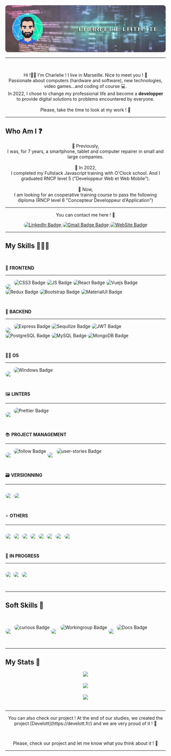<div align="center"><img style="border-radius: 8px;" src='./GitHub.png'></div>

<hr>

<br>

<p align="center">
Hi !👋🏼 I'm Charlelie ! I live in Marseille. Nice to meet you ! 🤝 <br>
Passionate about computers (hardware and software), new technologies, video games...and coding of course 💻.
<br>
In 2022, I chose to change my professional life and become a <strong>developper</strong> to provide digital solutions to problems encountered by everyone.<br>
<br>
Please, take the time to look at my work ! 🙏
</p>

<hr>

## Who Am I ❓

<p align="center">
👴 Previously,<br> I was, for 7 years, a smartphone, tablet and computer repairer in small and large companies.<br><br>
👶 In 2022,<br> I completed my Fullstack Javascript training with O'Clock school. And I graduated RNCP level 5 ("Developpeur Web et Web Mobile").<br><br>
👦 Now,<br> 
I am looking for an cooperative training course to pass the following diploma (RNCP level 6 "Concepteur Developpeur d'Application")
</p>

<hr>

<p align="center">
You can contact me here ! 📧
</p>

<div id="badges" align="center">
  <a href="https://www.linkedin.com/in/charlelie-lataste-b28860108/" target="_blank">
    <img style="border-radius: 8px;" src="https://img.shields.io/badge/LinkedIn-blue?style=for-the-badge&logo=linkedin&logoColor=white" alt="LinkedIn Badge"/>
  </a>
  <a href="mailto:latastecharlelie@gmail.com" target="_blank">
      <img style="border-radius: 8px;" src="https://img.shields.io/badge/Gmail-red?style=for-the-badge&logo=gmail&logoColor=white" alt="Gmail Badge Badge"/>
  </a>
  <a href="https://charlelielataste.github.io/Portfolio/" target="_blank">
    <img style="border-radius: 8px;" src="https://img.shields.io/badge/Portfolio-yellow?style=for-the-badge&logo=googlechrome&logoColor=white" alt="WebSite Badge"/>
  </a>
</div>

<hr>

## My Skills 👨🏻‍💻

<br>

🎨 **FRONTEND**

<hr>

<img style="border-radius: 8px; font-size: 1px" src="https://img.shields.io/badge/HTML5-E34F26?style=for-the-badge&logo=html5&logoColor=white" alt="HTML5 Badge"/> <img style="border-radius: 8px;" src="https://img.shields.io/badge/CSS3-1572B6?style=for-the-badge&logo=css3&logoColor=white" alt="CSS3 Badge"/> <img style="border-radius: 8px;" src="https://img.shields.io/badge/JavaScript-F7DF1E?style=for-the-badge&logo=javascript&logoColor=black" alt="JS Badge"/> <img style="border-radius: 8px;" src="https://img.shields.io/badge/React-20232A?style=for-the-badge&logo=react&logoColor=61DAFB" alt="React Badge"/> <img style="border-radius: 8px;" src="https://img.shields.io/badge/Vue.js-35495E?style=for-the-badge&logo=vue.js&logoColor=4FC08D" alt="Vuejs Badge"/> <img style="border-radius: 8px;" src="https://img.shields.io/badge/Redux-593D88?style=for-the-badge&logo=redux&logoColor=white" alt="Redux Badge"/> <img style="border-radius: 8px;" src="https://img.shields.io/badge/Bootstrap-563D7C?style=for-the-badge&logo=bootstrap&logoColor=white" alt="Bootstrap Badge"/> <img style="border-radius: 8px;" src="https://img.shields.io/badge/Material--UI-0081CB?style=for-the-badge&logo=material-ui&logoColor=white" alt="MaterialUI Badge"/>

<br>

💾 **BACKEND**

<hr>

<img style="border-radius: 8px; font-size: 1px" src="https://img.shields.io/badge/Node.js-43853D?style=for-the-badge&logo=node.js&logoColor=white" alt="Nodejs Badge"/> <img style="border-radius: 8px;" src="https://img.shields.io/badge/Express.js-404D59?style=for-the-badge" alt="Express Badge"/> <img style="border-radius: 8px;" src="https://img.shields.io/badge/sequelize-323330?style=for-the-badge&logo=sequelize&logoColor=blue" alt="Sequilize Badge"/> <img style="border-radius: 8px;" src="https://img.shields.io/badge/json%20web%20tokens-323330?style=for-the-badge&logo=json-web-tokens&logoColor=pink" alt="JWT Badge"/> <img style="border-radius: 8px;" src="https://img.shields.io/badge/PostgreSQL-316192?style=for-the-badge&logo=postgresql&logoColor=white" alt="PostgreSQL Badge"/> <img style="border-radius: 8px;" src="https://img.shields.io/badge/MySQL-00000F?style=for-the-badge&logo=mysql&logoColor=white" alt="MySQL Badge"/> <img style="border-radius: 8px;" src="https://img.shields.io/badge/MongoDB-4EA94B?style=for-the-badge&logo=mongodb&logoColor=white" alt="MongoDB Badge"/> 

<br>

👨‍💻 **OS**

<hr>

<img style="border-radius: 8px; font-size: 1px" src="https://img.shields.io/badge/Linux-FCC624?style=for-the-badge&logo=linux&logoColor=black" alt="Linux Badge"/> <img style="border-radius: 8px;" src="https://img.shields.io/badge/Windows-0078D6?style=for-the-badge&logo=windows&logoColor=white" alt="Windows Badge"/>

<br>

🖼 **LINTERS**

<hr>

<img style="border-radius: 8px; font-size: 1px" src="https://img.shields.io/badge/eslint-3A33D1?style=for-the-badge&logo=eslint&logoColor=white" alt="ESlint Badge"/> <img style="border-radius: 8px;" src="https://img.shields.io/badge/prettier-1A2C34?style=for-the-badge&logo=prettier&logoColor=F7BA3E" alt="Prettier Badge"/>

<br>

📚 **PROJECT MANAGEMENT**

<hr>

<img style="border-radius: 8px; font-size: 1px" src="https://img.shields.io/badge/Drafting%20specifications-green?style=for-the-badge&logo=none&logoColor=white" alt="specs Badge"/> <img style="border-radius: 8px;" src="https://img.shields.io/badge/Technical%20monitoring-blue?style=for-the-badge&logo=none&logoColor=white" alt="follow Badge"/> <img style="border-radius: 8px; font-size: 1px" src="https://img.shields.io/badge/Wireframes-purple?style=for-the-badge&logo=none&logoColor=white" alt="Wireframes Badge"/> <img style="border-radius: 8px;" src="https://img.shields.io/badge/User%20stories-red?style=for-the-badge&logo=none&logoColor=white" alt="user-stories Badge"/>

<br>

🗃 **VERSIONNING**

<hr>

<img style="border-radius: 8px; font-size: 1px" src="https://img.shields.io/badge/GitHub-100000?style=for-the-badge&logo=github&logoColor=white" alt="GitHub Badge"/> <img style="border-radius: 8px; font-size: 1px" src="https://img.shields.io/badge/GIT-E44C30?style=for-the-badge&logo=git&logoColor=white" alt="Git Badge"/>  

<br>

⭐ **OTHERS**

<hr>

<img style="border-radius: 8px; font-size: 1px" src="https://img.shields.io/badge/Slack-4A154B?style=for-the-badge&logo=slack&logoColor=white" alt="Slack Badge"/> <img style="border-radius: 8px; font-size: 1px" src="https://img.shields.io/badge/Discord-7289DA?style=for-the-badge&logo=discord&logoColor=white" alt="Discord Badge"/> <img style="border-radius: 8px; font-size: 1px" src="https://img.shields.io/badge/Wix-000?style=for-the-badge&logo=wix&logoColor=white" alt="Wix Badge"/> <img style="border-radius: 8px; font-size: 1px" src="https://img.shields.io/badge/Figma-F24E1E?style=for-the-badge&logo=figma&logoColor=white" alt="Figma Badge"/> <img style="border-radius: 8px; font-size: 1px" src="https://img.shields.io/badge/Trello-0052CC?style=for-the-badge&logo=trello&logoColor=white" alt="Trello Badge"/> <img style="border-radius: 8px; font-size: 1px" src="https://img.shields.io/badge/Raspberry%20Pi-A22846?style=for-the-badge&logo=Raspberry%20Pi&logoColor=white" alt="Raspberry Badge"/> <img style="border-radius: 8px; font-size: 1px" src="https://aleen42.github.io/badges/src/photoshop.svg" alt="Photoshop Badge"/> <img style="border-radius: 8px; font-size: 1px" src="https://img.shields.io/badge/VSCode-1f425f.svg" alt="Vscode Badge"/>

<br>

🔋 **IN PROGRESS**

<hr>

<img style="border-radius: 8px; font-size: 1px" src="https://img.shields.io/badge/Java-ED8B00?style=for-the-badge&logo=openjdk&logoColor=white" alt="Java Badge"/> <img style="border-radius: 8px; font-size: 1px" src="https://img.shields.io/badge/PHP-777BB4?style=for-the-badge&logo=php&logoColor=white" alt="PHP Badge"/> <img style="border-radius: 8px; font-size: 1px" src="https://img.shields.io/badge/Kotlin-0095D5?&style=for-the-badge&logo=kotlin&logoColor=white" alt="Kotlin Badge"/> 

<br>

<hr>

## Soft Skills 🗿

<br>

<img style="border-radius: 8px; font-size: 1px" src="https://img.shields.io/badge/Adaptable-green?style=for-the-badge&logo=none&logoColor=white" alt="adaptable Badge"/> <img style="border-radius: 8px;" src="https://img.shields.io/badge/Curious-blue?style=for-the-badge&logo=none&logoColor=white" alt="curious Badge"/> <img style="border-radius: 8px; font-size: 1px" src="https://img.shields.io/badge/Autonomous-purple?style=for-the-badge&logo=none&logoColor=white" alt="Autonomous Badge"/> <img style="border-radius: 8px;" src="https://img.shields.io/badge/Work%20in%20group-red?style=for-the-badge&logo=none&logoColor=white" alt="Workingroup Badge"/> <img style="border-radius: 8px; font-size: 1px" src="https://img.shields.io/badge/Ability%20to%20synthesize-yellow?style=for-the-badge&logo=none&logoColor=white" alt="Ability Badge"/> <img style="border-radius: 8px;" src="https://img.shields.io/badge/Ability%20to%20search%20for%20documentation-orange?style=for-the-badge&logo=none&logoColor=white" alt="Docs Badge"/>

<br>

<hr>

## My Stats 🔬

<div align="center"><img src='https://streak-stats.demolab.com?user=Charlelielataste&theme=blue-green&border_radius=20&background=0A2932'></div>

<br>
<div align="center"><img src='https://github-readme-stats.vercel.app/api?username=Charlelielataste&theme=blue-green'></div>

<br>
<div align="center"><img src='https://github-readme-stats.vercel.app/api/top-langs/?username=Charlelielataste&theme=blue-green'></div>

<br>
<hr>
<p align="center">
You can also check our project ! 
At the end of our studies, we created the project [Develott](https://develott.fr/) and we are very proud of it ! 💪
</p><br>
<p align="center">
Please, check our project and let me know what you think about it ! 🙏
</p>

<hr>
